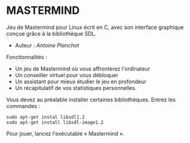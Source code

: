 # MASTERMIND

Jeu de Mastermind pour Linux écrit en C, avec son interface graphique conçue grâce à la bibliothèque SDL.

- Auteur : *Antoine Planchot*

Fonctionnalités :
- Un jeu de Mastermind où vous affronterez l'ordinateur
- Un conseiller virtuel pour vous débloquer
- Un assistant pour mieux étudier le jeu en profondeur
- Un récapitulatif de vos statistiques personnelles.

Vous devez au préalable installer certaines bibliothèques. Entrez les commandes :
```
sudo apt-get instal libsdl1.2
sudo apt-get install libsdl-image1.2
```

Pour jouer, lancez l'exécutable « Mastermind ».
